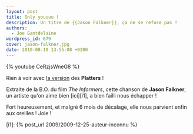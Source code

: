 ```yaml
---
layout: post
title: Only youuuu !
description: Un titre de {{Jason Falkner}}, ça ne se refuse pas !
authors:
  - Joe Gantdelaine
wordpress_id: 679
cover: jason-falkner.jpg
date: 2010-08-10 13:55:08 +0200
---
```


{% youtube CeRzjsWneG8 %}

Rien à voir avec [la version][1] des **Platters** !

Extraite de la B.O. du film _The Informers_, cette chanson de **Jason Falkner**,
un artiste qu'on aime bien [ici][i1], a bien failli nous échapper !

Fort heureusement, et malgré 6 mois de décalage, elle nous parvient enfin aux
oreilles ! Joie !

[1]: https://www.youtube.com/watch?v=9r2pEdc1_lI

[i1]: {% post_url 2009/2009-12-25-auteur-inconnu %}
